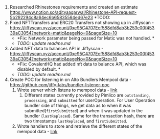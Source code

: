 1. Researched Rhinestones requirements and created an estimate https://www.notion.so/adityaagarwal/Rhinestone-API-request-5b292294c8a64ec6b65835564ed67e23 *TODO: 
2. Fixed NFTTransfers and ERC20 Transfers not showing up in Jiffyscan - https://jiffyscan.xyz/account/0xe95C4707Ecf588dfd8ab3b253e00f45339aC3054?network=matic&pageNo=0&pageSize=10
     - *Fix: Network parameter being passed for Matic was not handled. *
     - *TODO: update readme.md*
4. Added NFT data to balances API in Jiffyscan - https://jiffyscan.xyz/account/0xe95C4707Ecf588dfd8ab3b253e00f45339aC3054?network=matic&pageNo=0&pageSize=10
    - *Fix: CovalentHQ had added nft data to balance API, which was disabled by default. *
    - *TODO: update readme.md*
6. Create POC for listening in on Alto Bundlers Mempool data - https://github.com/jiffy-labs/bundler-listener-poc
    1. Wrote server which listens to mempool data - [link](https://github.com/jiffy-labs/bundler-listener-poc/blob/master/src/db/index.ts)
        1. Different states currently provided by Pimlico are `outstanding`, `processing`, and `submitted` for userOperation. For User Operation bundler side of things, we get data as to when it was submitted(`firstSubmitted`) and when it was updated in the bundler (`lastReplaced`). Same for the transaction hash, there are two timestamps `lastReplaced`, and `firstSubmitted`. 
    3. Wrote handlers to store and retrieve the different states of the mempool data - [link](https://github.com/jiffy-labs/bundler-listener-poc/blob/master/src/index.ts)

